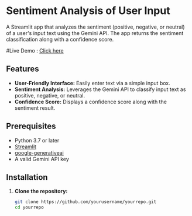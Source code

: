 # Sentiment Analysis of User Input

A Streamlit app that analyzes the sentiment (positive, negative, or neutral) of a user's input text using the Gemini API. The app returns the sentiment classification along with a confidence score.

#Live Demo : [Click here](https://sentimentanalysis-tkedg33buwxkube9fchxah.streamlit.app/)

## Features

- **User-Friendly Interface:** Easily enter text via a simple input box.
- **Sentiment Analysis:** Leverages the Gemini API to classify input text as positive, negative, or neutral.
- **Confidence Score:** Displays a confidence score along with the sentiment result.

## Prerequisites

- Python 3.7 or later
- [Streamlit](https://streamlit.io/)
- [google-generativeai](https://pypi.org/project/google-generativeai/)
- A valid Gemini API key

## Installation

1. **Clone the repository:**

   ```bash
   git clone https://github.com/yourusername/yourrepo.git
   cd yourrepo
